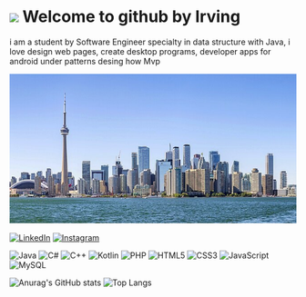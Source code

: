   # <img src="https://media.giphy.com/media/HQHwvSBSy7s0AXOlWt/giphy.gif" width="100"/> Welcome to github by Irving

i am a student by Software Engineer specialty in data structure with Java, i love design web pages, create desktop programs, developer apps for android under patterns desing how Mvp



  ![Banner de Irving](src/CC_2022-06-18_193-Pano_(cropped)_01.jpg)

[![LinkedIn](https://img.shields.io/badge/linkedin-%230077B5.svg?style=for-the-badge&logo=linkedin&logoColor=white)](https://www.linkedin.com/in/irvingaldahirangelesromero/)
[![Instagram](https://img.shields.io/badge/Instagram-%23E4405F.svg?style=for-the-badge&logo=Instagram&logoColor=white)](https://www.instagram.com/aldahir_rom/)

![Java](https://img.shields.io/badge/java-%23ED8B00.svg?style=for-the-badge&logo=openjdk&logoColor=white)
![C#](https://img.shields.io/badge/c%23-%23239120.svg?style=for-the-badge&logo=csharp&logoColor=white)
![C++](https://img.shields.io/badge/c++-%2300599C.svg?style=for-the-badge&logo=c%2B%2B&logoColor=white)
![Kotlin](https://img.shields.io/badge/kotlin-%237F52FF.svg?style=for-the-badge&logo=kotlin&logoColor=white)
![PHP](https://img.shields.io/badge/php-%23777BB4.svg?style=for-the-badge&logo=php&logoColor=white)
![HTML5](https://img.shields.io/badge/html5-%23E34F26.svg?style=for-the-badge&logo=html5&logoColor=white)
![CSS3](https://img.shields.io/badge/css3-%231572B6.svg?style=for-the-badge&logo=css3&logoColor=white)
![JavaScript](https://img.shields.io/badge/javascript-%23323330.svg?style=for-the-badge&logo=javascript&logoColor=%23F7DF1E)
![MySQL](https://img.shields.io/badge/mysql-4479A1.svg?style=for-the-badge&logo=mysql&logoColor=white)

![Anurag's GitHub stats](https://github-readme-stats.vercel.app/api?username=irvingaldahirangelesromero&show_icons=true&theme=transparent)
![Top Langs](https://github-readme-stats.vercel.app/api/top-langs/?username=irvingaldahirangelesromero&layout=compact)

